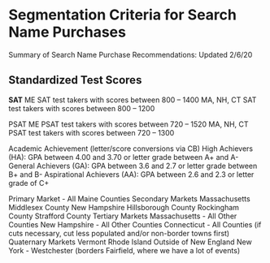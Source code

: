 # Segmentation Criteria for Search Name Purchases

Summary of Search Name Purchase Recommendations:
Updated 2/6/20


## Standardized Test Scores
**SAT**
ME SAT test takers with scores between 800 – 1400
MA, NH, CT SAT test takers with scores between 800 – 1200

PSAT
ME PSAT test takers with scores between 720 – 1520
MA, NH, CT PSAT test takers with scores between 720 – 1300

Academic Achievement (letter/score conversions via CB)
High Achievers (HA): 
GPA between 4.00 and 3.70 or letter grade between A+ and A-
General Achievers (GA): 
GPA between 3.6 and 2.7 or letter grade between B+ and B-
Aspirational Achievers (AA): 
GPA between 2.6 and 2.3 or letter grade of C+

Primary Market - All Maine Counties
Secondary Markets
Massachusetts
Middlesex County
New Hampshire
Hillsborough County
Rockingham County
Strafford County
Tertiary Markets
Massachusetts - All Other Counties 
New Hampshire - All Other Counties
Connecticut - All Counties (if cuts necessary, cut less populated and/or non-border towns first)
Quaternary Markets
Vermont
Rhode Island
Outside of New England
New York - Westchester (borders Fairfield, where we have a lot of events)




